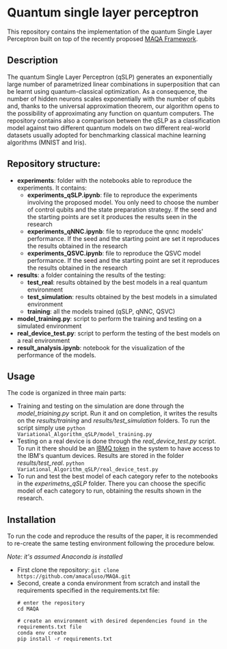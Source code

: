 # Quantum single layer perceptron
This repository contains the implementation of the quantum Single Layer Perceptron built on top of the recently proposed 
[MAQA Framework](https://amsdottorato.unibo.it/9791/). 

## Description
The quantum Single Layer Perceptron (qSLP) generates an exponentially large number of parametrized linear combinations in superposition that can be learnt using quantum-classical optimization.  As a consequence, the number of hidden neurons scales exponentially with the number of qubits and, thanks to the universal approximation theorem, our algorithm opens to the possibility of approximating any function on quantum computers.
The repository contains also a comparison between the qSLP as a classification model against two different quantum models on two different real-world datasets usually adopted for benchmarking classical machine learning algorithms (MNIST and Iris).


## Repository structure:
- **experiments**: folder with the notebooks able to reproduce the experiments. It contains:
    - **experiments_qSLP.ipynb**: file to reproduce the experiments involving the proposed model. You only need to choose the number of control qubits and the state preparation strategy. If the seed and the starting points are set it produces the results seen in the research
    - **experiments_qNNC.ipynb**: file to reproduce the qnnc models' performance. If the seed and the starting point are set it reproduces the results obtained in the research
    - **experiments_QSVC.ipynb**: file to reproduce the QSVC model performance. If the seed and the starting point are set it reproduces the results obtained in the research
- **results**: a folder containing the results of the testing:
    - **test_real**: results obtained by the best models in a real quantum environment 
    - **test_simulation**: results obtained by the best models in a simulated environment
    - **training**: all the models trained (qSLP, qNNC, QSVC)
- **model_training.py**: script to perform the training and testing on a simulated environment
- **real_device_test.py**: script to perform the testing of the best models on a real environment
- **result_analysis.ipynb**: notebook for the visualization of the performance of the models.

## Usage
The code is organized in three main parts:
- Training and testing on the simulation are done through the *model_triaining.py* script. Run it and on completion, it writes the results on the *results/training* and *results/test_simulation* folders. To run the script simply use 
  `python Variational_Algorithm_qSLP/model_training.py`
- Testing on a real device is done through the *real_device_test.py* script. To run it there should be an [IBMQ token](https://quantum-computing.ibm.com/lab/docs/iql/manage/account/ibmq) in the system to have access to the IBM's quantum devices. Results are stored in the folder *results/test_real*. `python Variational_Algorithm_qSLP/real_device_test.py`
- To run and test the best model of each category refer to the notebooks in the *experimetns_qSLP* folder. There you can choose the specific model of each category to run, obtaining the results shown in the research.

## Installation
To run the code and reproduce the results of the paper, it is recommended to re-create the same testing environment following the procedure below.

*Note: it's assumed Anaconda is installed*
- First clone the repository: 
 `git clone https://github.com/amacaluso/MAQA.git`
- Second, create a conda environment from scratch and install the requirements specified in the requirements.txt file:  
    ```
    # enter the repository
    cd MAQA

    # create an environment with desired dependencies found in the requirements.txt file
    conda env create
    pip install -r requirements.txt
    ```


